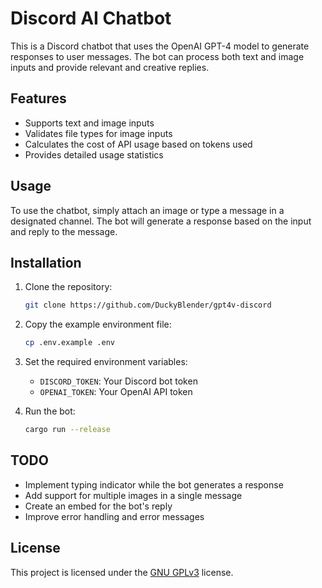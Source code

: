 # Discord AI Chatbot

This is a Discord chatbot that uses the OpenAI GPT-4 model to generate responses to user messages. The bot can process both text and image inputs and provide relevant and creative replies.

## Features

- Supports text and image inputs
- Validates file types for image inputs
- Calculates the cost of API usage based on tokens used
- Provides detailed usage statistics

## Usage

To use the chatbot, simply attach an image or type a message in a designated channel. The bot will generate a response based on the input and reply to the message.

## Installation

1. Clone the repository:

   ```bash
   git clone https://github.com/DuckyBlender/gpt4v-discord
   ```

2. Copy the example environment file:

   ```bash
   cp .env.example .env
   ```

3. Set the required environment variables:

   - `DISCORD_TOKEN`: Your Discord bot token
   - `OPENAI_TOKEN`: Your OpenAI API token

4. Run the bot:

   ```bash
   cargo run --release
   ```

## TODO

- Implement typing indicator while the bot generates a response
- Add support for multiple images in a single message
- Create an embed for the bot's reply
- Improve error handling and error messages

## License

This project is licensed under the [GNU GPLv3](https://choosealicense.com/licenses/gpl-3.0/) license.

